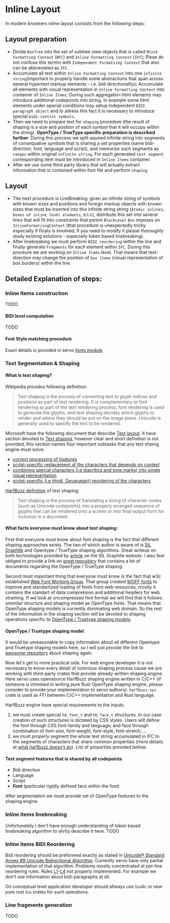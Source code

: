 # Inline Layout
In modern browsers inline layout consists from the following steps:
## Layout preparation
- Divide `BoxTree` into the set of subtree view objects that is called `Block Formatting Context` (`BFC`) and `Inline Formatting Context` (`IFC`); Plese do not confuse this termin with `Independent Formatiing Context` that also can be abbreviated as `IFC`.
- Accumulate all text within `Inline Formatting Context` into one `infinite string`(important to properly handle some abstractions that span across several hypertext markup elements - i.e. bidi directionality); Accumulate all elements with visual representation in `Inline Formatting Context` into container of `Inline Items`; During such aggregation html elements may introduce additional codepoints into string. In example some html elements under special conditions may setup independent `BIDI paragraph object` and to adress this fact it is necessary to introduce special `bidi-control symbols`.
- Then we need to prepare text for `shaping` procedure (the result of shaping is a size and position of each symbol that it will occupy within the string). **OpenType / TrueType specific preparation is described further**: During this process we split aquired infinite string into segments of consequative symbols that is sharing a set properties (same bidi-direction, font, language and script), and memorise such segments as `ranges` within original `infinite string`. For each generated `text segment` corresponding item must be introduced in `Inline Items` container.
- After we use some third party library that will actually extract information that is contained within font file
and perform `shaping`

## Layout
- The next procedure is LineBreaking: given an infinite string of symbols with known sizes and positions and foreign markup objects with known sizes that must be inserted into this infinite string string (`Atomic inlines`, `boxes of inline level elements`, e.t.c), distribute this set into several lines that will fit into constraints that parent `BlockLevel` `Box` imposes on `InlineFormatiingContext` (that procedure is unexpectedly tricky especially if floats is involved, if you need to modify it please thoroughly study existing solutions - especially token based linebreaking).
- After linebreaking we must perform `BIDI reordering` within the line and finally generate `Fragments` for each element within `IFC`. During this proceure we are working on `Inline Items` level. That means that text-direction may change the position of `box items` (visual representation of box borders) within the line.


## Detailed Explanation of steps:
### Inline Items construction
TODO
#### BIDI level computation
TODO
#### Font Style matching procedure
Exact details is provided in servo [fonts module](./fonts.md)

### Text Segmentation & Shaping
#### What is text shaping?
Wikipedia provides following definition:
> Text shaping is the process of converting text to glyph indices and positions as part of text rendering. It is complementary to font rendering as part of the text rendering process; font rendering is used to generate the glyphs, and text shaping decides which glyphs to render and where they should be put on the image plane. Unicode is generally used to specify the text to be rendered.

Microsoft have the following document that describe [Text layout](https://learn.microsoft.com/en-us/globalization/fonts-layout/text-layout). It have section devoted to [Text shaping](https://learn.microsoft.com/en-us/globalization/fonts-layout/text-layout#text-shaping), however clear and short definition is not provided, this section names four important subtasks that any text shping engine must solve:
- [correct processing of ligatures](https://learn.microsoft.com/en-us/globalization/fonts-layout/text-layout#ligatures)
- [script-specific replacement of the characters that depends on context](https://learn.microsoft.com/en-us/globalization/fonts-layout/text-layout#contextual-shaping)
- [combining special characters (i.e diacritics and tone marks) into single visual representation](https://learn.microsoft.com/en-us/globalization/fonts-layout/text-layout#combining-characters)
- [script-specific (i.e Hindi, Devanagari) reordering of the characters](https://learn.microsoft.com/en-us/globalization/fonts-layout/text-layout#character-reordering)

[HarfBuzz definition](https://harfbuzz.github.io/what-is-harfbuzz.html) of text shaping:
> Text shaping is the process of translating a string of character codes (such as Unicode codepoints) into a properly arranged sequence of glyphs that can be rendered onto a screen or into final output form for inclusion in a document.

#### What facts everyone must know about text shaping:

First that everyone must know about font shaping is the fact that different shaping approaches exists. The two of which author is aware of is [SIL Graphite](https://graphite.sil.org/) and Opentype / TrueType shaping algorithms. Great writeup on both technologies provided by [article](https://graphite.sil.org/graphite_aboutOT.html) on the SIL Graphite website.
I also feel obliged to provide a link on [great repository](https://github.com/n8willis/opentype-shaping-documents) that contains a lot of documents regarding the OpenType / TrueType shaping.

Second most important thing that everyone must know is the fact that w3c established [Web Font Working Group](https://www.w3.org/groups/wg/webfonts/). That group created [WOFF fonts](https://www.w3.org/TR/WOFF/) to improve and standartized loading of fonts from web resources, mostly it contains the standart of data compression and additional headers for web straming. If we look at uncompressed font format we will find that it follows simmilar structure and shaping model as OpenType fonts. That means that OpenType shaping models is currently dominating web domain. So the rest of the information in the shaping section will be devoted to shaping operations specific to [OpenType / Truetype shaping models](https://harfbuzz.github.io/opentype-shaping-models.html).

#### OpenType / Truetype shaping model
It would be unreasonable to copy information about all different Opentype and Truetype shaping models here, so I will just provide the link to [awesome repository](https://github.com/n8willis/opentype-shaping-documents) about shaping again.

Now let's get to more practical side. For web engine developer it is not necessary to know every detail of notorious shaping process cause we are working with third-party crates that provide already written shaping engine. Here servo uses opensource HarfBuzz shaping engine written in C/C++ (if someone is intrested in writing pure Rust OpenType shaping engine, please consider to provide your implementation to servo authors). `harfbuzz-sys` crate is used as FFI between C/C++ implementation and Rust language.

HarfBuzz engine have special requirements to the inputs.
1. we must create special `hb_font_t` and `hb_face_t` structures. In our case creation of such structures is dictated by CSS styles. Users will define the font through CSS font-family and language; and face through combination of font-size, font-weight, font-style, font-stretch, ...
2. we must properly segment the whole text string accumulated in IFC to the segments of characters that share common properties (more details at [what harfbuzz doesn't do](https://harfbuzz.github.io/what-harfbuzz-doesnt-do.html)). List of properties provided bellow.

#### Text segment features that is shared by all codepoints
 - Bidi direction
 - Language
 - Script
 - ***Font*** (particular rigidly defined face within the font)

After segmentation we must provide set of OpenType features to the shaping engine.

### Inline items linebreaking
Unfortunately I don't have enough understanding of token based linebreaking algorithm to shrtly describe it here.
TODO

### Inline items BIDI Reordering
Bidi reordering should be preformed exactly as stated in [Unicode® Standard Annex #9 Unicode Bidirectional Algorithm](https://unicode.org/reports/tr9/).
Currently servo have only partial implementation of that algorithm.
Problems mostly concentrated at per-line reordering rules.
Rules [L1](https://unicode.org/reports/tr9/#L1)-[L4](https://unicode.org/reports/tr9/#L4) not properly implemented. For example we don't use information about bidi-paragraphs at all.

On conceptual level application developer should allways use icu4c or new pure rust icu crates for such operations.

### Line fragments generation
TODO

